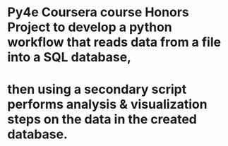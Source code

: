 # Py4e Coursera course Honors Project to develop a python workflow that reads data from a file into a SQL database, 
# then using a secondary script performs analysis & visualization steps on the data in the created database.
